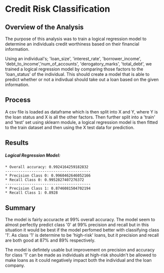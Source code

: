 # Credit Risk Classification

## Overview of the Analysis
The purpose of this analysis was to train a logical regression model to determine an individuals credit worthiness based on their financial information. 

Using an individual's; 'loan_size', 'interest_rate', 'borrower_income', 'debt_to_income','num_of_accounts', 'derogatory_marks', 'total_debt', we trained a logical regression model by comparing those factors to the 'loan_status' of the individual. This should create a model that is able to predict whether or not a indivdual should take out a loan based on the given information. 

## Process 
A csv file is loaded as dataframe which is then split into X and Y, where Y is the loan status and X is all the other factors. Then further split into a 'train' and 'test' set using sklearn module, a logical regression model is then fitted to the train dataset and then using the X test data for prediction.

## Results
##### Logical Regression Model:
    * Overall accuracy: 0.9924164259182832
    ---------------------------------------
    * Precision Class 0: 0.9960462646052166
    * Recall Class 0: 0.9952827407276372
    ---------------------------------------
    * Precision Class 1: 0.8746081504702194
    * Recall Class 1: 0.8928

## Summary
The model is fairly accuracte at 99% overall accuracy. The model seem to almost perfectly predict class '0' at 99% precision and recall but in this situation it would be best if the model perfomed better with classifying class '1'. As class '1' is determine to be 'high-risk' loans, but it precision and recall are both good at 87% and 89% respectively. 

The model is defintely usable but improvement on precision and accuracy for class '1' can be made as individuals at high-risk shouldn't be allowed to make loans as it could negatively impact both the individual and the loan company. 